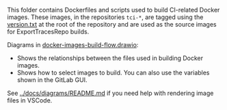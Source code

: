 This folder contains Dockerfiles and scripts used to build CI-related Docker images. These images, in the repositories `tci-*`, are tagged using the [version.txt](../version.txt) at the root of the repository and are used as the source images for ExportTracesRepo builds.

Diagrams in [docker-images-build-flow.drawio](../docs/diagrams/docker/docker-images-build-flow.drawio):

- Shows the relationships between the files used in building Docker images.
- Shows how to select images to build. You can also use the variables shown in the GitLab GUI.

See [../docs/diagrams/README.md](../docs/diagrams/README.md) if you need help with rendering image files in VSCode.
